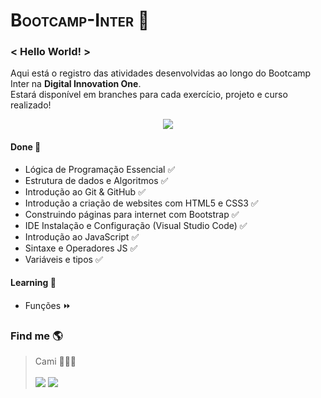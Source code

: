 <h1 style="font-variant: small-caps">Bootcamp-Inter 🧡</></h1>

### < Hello World! >
Aqui está o registro das atividades desenvolvidas ao longo do Bootcamp Inter na **Digital Innovation One**. </br>
Estará disponível em branches para cada exercício, projeto e curso realizado!

<div align="center">
    <img src="https://www.dio.me/components/pages/dev-week/BANNER-INTER-DEV-WEEK%207.png">
</div>
  
####  Done 🧠
- Lógica de Programação Essencial ✅
- Estrutura de dados e Algoritmos ✅
- Introdução ao Git & GitHub ✅
-  Introdução a criação de websites com HTML5 e CSS3 ✅
-  Construindo páginas para internet com Bootstrap ✅
-  IDE Instalação e Configuração (Visual Studio Code) ✅
-  Introdução ao JavaScript ✅
-  Sintaxe e Operadores JS ✅
-  Variáveis e tipos ✅

####  Learning 🚀
- Funções ⏩

### Find me  🌎
>Cami 👩🏽‍💻</br> </br>
><a href="https://www.linkedin.com/in/camila-silva-8968aa1b3/" target="_blank"><img src="https://img.shields.io/badge/-LinkedIn-%230077B5?style=for-the-badge&logo=linkedin&logoColor=white" target="_blank"></a>
><a href="https://instagram.com/camii.las" target="_blank"><img src="https://img.shields.io/badge/-Instagram-%23E4405F?style=for-the-badge&logo=instagram&logoColor=white" target="_blank"></a>

